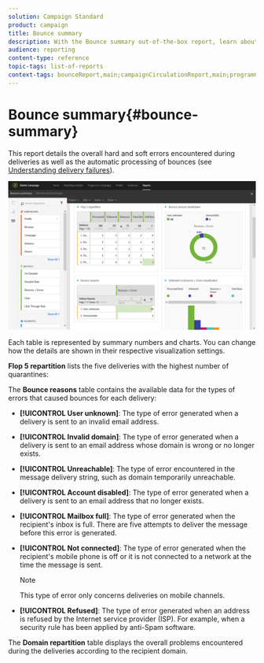 ```yaml
---
solution: Campaign Standard
product: campaign
title: Bounce summary
description: With the Bounce summary out-of-the-box report, learn about the status of your sent campaigns and errors they may have encountered.
audience: reporting
content-type: reference
topic-tags: list-of-reports
context-tags: bounceReport,main;campaignCirculationReport,main;programCirculationReport,main
---
```


# Bounce summary{#bounce-summary}

This report details the overall hard and soft errors encountered during deliveries as well as the automatic processing of bounces (see [Understanding delivery failures](../../sending/using/understanding-delivery-failures.md)). 

![](assets/campaign_reports_bounces.png)

Each table is represented by summary numbers and charts. You can change how the details are shown in their respective visualization settings.

**Flop 5 repartition** lists the five deliveries with the highest number of quarantines:

The **Bounce reasons** table contains the available data for the types of errors that caused bounces for each delivery:

* **[!UICONTROL User unknown]**: The type of error generated when a delivery is sent to an invalid email address.
* **[!UICONTROL Invalid domain]**: The type of error generated when a delivery is sent to an email address whose domain is wrong or no longer exists.
* **[!UICONTROL Unreachable]**: The type of error encountered in the message delivery string, such as domain temporarily unreachable.
* **[!UICONTROL Account disabled]**: The type of error generated when a delivery is sent to an email address that no longer exists.
* **[!UICONTROL Mailbox full]**: The type of error generated when the recipient's inbox is full. There are five attempts to deliver the message before this error is generated.
* **[!UICONTROL Not connected]**: The type of error generated when the recipient's mobile phone is off or it is not connected to a network at the time the message is sent.

  >[!NOTE]
  >
  >This type of error only concerns deliveries on mobile channels.

* **[!UICONTROL Refused]**: The type of error generated when an address is refused by the Internet service provider (ISP). For example, when a security rule has been applied by anti-Spam software.

The **Domain repartition** table displays the overall problems encountered during the deliveries according to the recipient domain.
